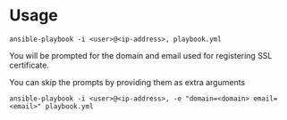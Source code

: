 # Usage

```
ansible-playbook -i <user>@<ip-address>, playbook.yml
```

You will be prompted for the domain and email used for registering SSL certificate.

You can skip the prompts by providing them as extra arguments
```
ansible-playbook -i <user>@<ip-address>, -e "domain=<domain> email=<email>" playbook.yml
```
